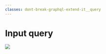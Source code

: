 ```yaml
---
classes: dont-break-graphql-extend-it__query
---
```


# Input query

<img src="/dont-break-graphql-extend-it/query-1.png" />
